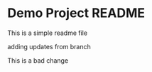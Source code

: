# Demo Project README

This is a simple readme file

adding updates from branch

This is a bad change